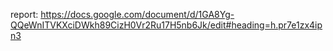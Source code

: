 report: https://docs.google.com/document/d/1GA8Yg-QQeWnITVKXciDWkh89CizH0Vr2Ru17H5nb6Jk/edit#heading=h.pr7e1zx4ipn3
